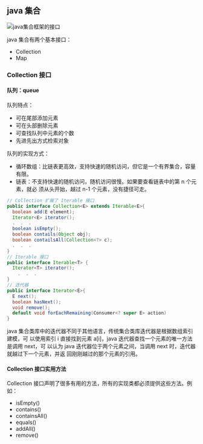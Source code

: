 ## java 集合

![java集合框架的接口](https://s2.loli.net/2023/04/11/w4igrmzoEtGhqs6.png)

java 集合有两个基本接口：

- Collection
- Map

### Collection 接口

#### 队列：queue

队列特点：

- 可在尾部添加元素
- 可在头部删除元素
- 可查找队列中元素的个数
- 先进先出方式检索对象

队列的实现方式：

- 循环数组：比链表更高效，支持快速的随机访问，但它是一个有界集合，容量有限。
- 链表：不支持快速的随机访问，随机访问很慢。如果要查看链表中的第 n 个元素，就必
  须从头开始，越过 n-1 个元素，没有捷径可走。

```java
// Collection 扩展了 Iterable 接口
public interface Collection<E> extends Iterable<E>{
  boolean add(E element);
  Iterator<E> iterator();
  .  .  .
  boolean isEmpty();
  boolean contails(Object obj);
  boolean contailsAll(Collection<?> c);
  .  .  .
}
// Iterable 接口
public interface Iterable<T> {
  Iterator<T> iterator();
    .  .  .
}
// 迭代器
public interface Iterator<E>{
  E next();
  boolean hasNext();
  void remove();
  default void forEachRemaining(Consumer<? super E> action)
}
```

java 集合类库中的迭代器不同于其他语言，传统集合类库迭代器是根据数组索引建模，可
以使用索引 i 直接找到元素 a[i]，java 迭代器查找一个元素的唯一方法是调用 next，可
以认为 java 迭代器位于两个元素之间，当调用 next 时，迭代器就越过下一个元素，并返
回刚刚越过的那个元素的引用。

#### Collection 接口实用方法

Collection 接口声明了很多有用的方法，所有的实现类都必须提供这些方法。例如：

- isEmpty()
- contains()
- containsAll()
- equals()
- addAll()
- remove()

